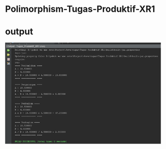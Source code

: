 # Polimorphism-Tugas-Produktif-XR1

# output
![Alt Text](https://github.com/AkuraDiary/Polimorphism-Tugas-Produktif-XR1/blob/main/Tugas%20Produktif%20XR1/screenshoot%20output/output.png)

